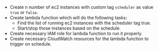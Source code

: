 - Create n number of ec2 instances with custom tag `scheduler` as value `true` or `false`.
- Create lambda function which will do the following tasks:
  - Find the list of running ec2 instances with the scheduler tag true.
  - Start/stop those instances based on the schedule.
- Create necessary IAM role for lambda function to run it properly.
- Create necessary CloudWatch resources for the lambda function to trigger on schedule.
